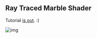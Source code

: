 ## Ray Traced Marble Shader

Tutorial [is out](https://khn190.github.io/marble-shader-unity). :)

![img](./img/marble.gif)
